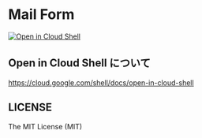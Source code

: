 # Mail Form

[![Open in Cloud Shell](http://gstatic.com/cloudssh/images/open-btn.svg)](https://console.cloud.google.com/cloudshell/editor?cloudshell_git_repo=https%3A%2F%2Fgithub.com%2Fkou72%2Fmail-form.git&cloudshell_working_dir=cloudshell%2Fcloudshell_open%2Fmail-form)

## Open in Cloud Shell について

https://cloud.google.com/shell/docs/open-in-cloud-shell

## LICENSE

The MIT License (MIT)
